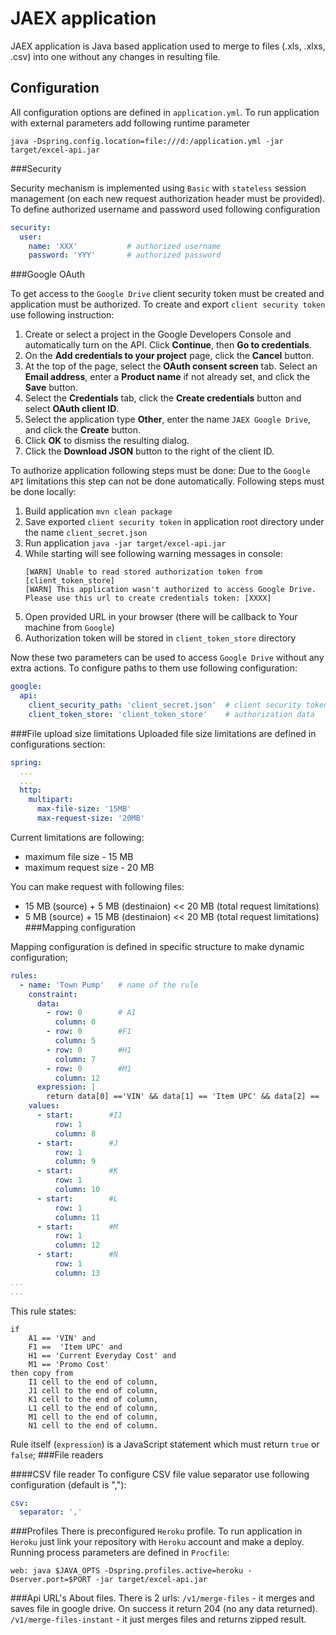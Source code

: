 # JAEX application
JAEX application is Java based application used to merge to files (.xls, .xlxs, .csv) into one without any changes in resulting file.

## Configuration
All configuration options are defined in `application.yml`. To run application with external parameters add following runtime parameter 
```
java -Dspring.config.location=file:///d:/application.yml -jar target/excel-api.jar
```

###Security

Security mechanism is implemented using `Basic` with `stateless` session management (on each new request authorization header must be provided). To define authorized username and password used following configuration
```yaml
security:
  user:
    name: 'XXX'           # authorized username
    password: 'YYY'       # authorized password
```

###Google OAuth

To get access to the `Google Drive` client security token must be created and application must be authorized.
To create and export `client security token` use following instruction:

1. Create or select a project in the Google Developers Console and automatically turn on the API. Click **Continue**, then **Go to credentials**.
2. On the **Add credentials to your project** page, click the **Cancel** button.
3. At the top of the page, select the **OAuth consent screen** tab. Select an **Email address**, enter a **Product name** if not already set, and click the **Save** button.
4. Select the **Credentials** tab, click the **Create credentials** button and select **OAuth client ID**.
5. Select the application type **Other**, enter the name `JAEX Google Drive`, and click the **Create** button.
6. Click **OK** to dismiss the resulting dialog.
7. Click the **Download JSON** button to the right of the client ID.

To authorize application following steps must be done:
Due to the `Google API` limitations this step can not be done automatically. Following steps must be done locally:

1. Build application `mvn clean package`
2. Save exported `client security token` in application root directory under the name `client_secret.json`
2. Run application `java -jar target/excel-api.jar` 
3. While starting will see following warning messages in console:
    ```text
    [WARN] Unable to read stored authorization token from [client_token_store]
    [WARN] This application wasn't authorized to access Google Drive. Please use this url to create credentials token: [XXXX]
    ```
4. Open provided URL in your browser (there will be callback to Your machine from `Google`)
5. Authorization token will be stored in `client_token_store` directory

Now these two parameters can be used to access `Google Drive` without any extra actions.
To configure paths to them use following configuration:
```yaml
google:
  api:
    client_security_path: 'client_secret.json'  # client security token
    client_token_store: 'client_token_store'    # authorization data
```
###File upload size limitations
Uploaded file size limitations are defined in configurations section:
```yaml
spring:
  ...
  ...
  http:
    multipart:
      max-file-size: '15MB'
      max-request-size: '20MB'
```
Current limitations are following:
* maximum file size - 15 MB
* maximum request size - 20 MB

You can make request with following files:
* 15 MB (source) + 5 MB (destinaion) << 20 MB (total request limitations)
* 5 MB (source) + 15 MB (destinaion) << 20 MB (total request limitations)
###Mapping configuration

Mapping configuration is defined in specific structure to make dynamic configuration;
```yaml
rules:
  - name: 'Town Pump'   # name of the rule
    constraint:
      data:
        - row: 0        # A1
          column: 0
        - row: 0        #F1
          column: 5     
        - row: 0        #H1
          column: 7
        - row: 0        #M1
          column: 12  
      expression: |
        return data[0] =='VIN' && data[1] == 'Item UPC' && data[2] == 'Current Everyday Cost' && data[3] == 'Promo Cost'
    values:
      - start:        #I1
          row: 1
          column: 8
      - start:        #J
          row: 1      
          column: 9
      - start:        #K
          row: 1
          column: 10
      - start:        #L
          row: 1
          column: 11
      - start:        #M
          row: 1
          column: 12
      - start:        #N
          row: 1
          column: 13
...
...
```
This rule states:
```text 
if 
    A1 == 'VIN' and
    F1 ==  'Item UPC' and 
    H1 == 'Current Everyday Cost' and
    M1 == 'Promo Cost'
then copy from 
    I1 cell to the end of column,
    J1 cell to the end of column,
    K1 cell to the end of column,
    L1 cell to the end of column,
    M1 cell to the end of column,
    N1 cell to the end of column.
```
Rule itself (`expression`) is a JavaScript statement which must return `true` or `false`;
###File readers

####CSV file reader
To configure CSV file value separator use following configuration (default is ","):
```yaml
csv:
  separator: ','
```



###Profiles
There is preconfigured `Heroku` profile. To run application in `Heroku` just link your repository with `Heroku` account and make a deploy. Running process parameters are defined in `Procfile`:
```text
web: java $JAVA_OPTS -Dspring.profiles.active=heroku -Dserver.port=$PORT -jar target/excel-api.jar
```
###Api URL's
About files. There is 2 urls: 
`/v1/merge-files` - it merges and saves file in google drive. On success it return 204 (no any data returned). 
`/v1/merge-files-instant` - it just merges files and returns zipped result. 

